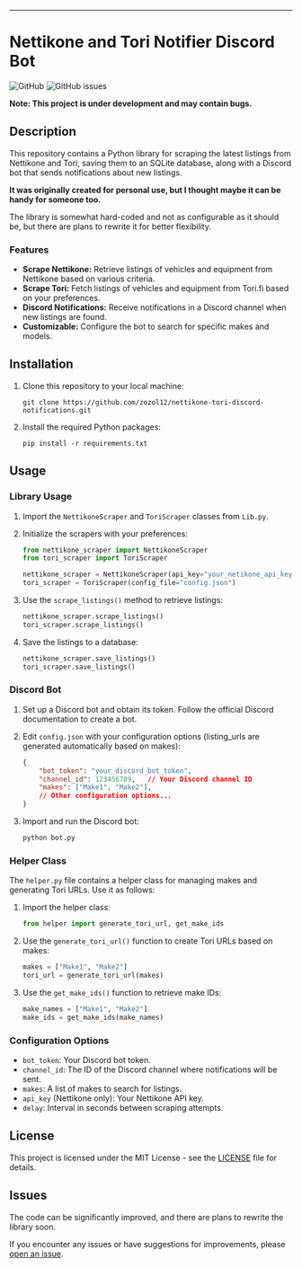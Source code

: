 ---

# Nettikone and Tori Notifier Discord Bot

![GitHub](https://img.shields.io/github/license/zozol12/nettikone-tori-discord-notifications)
![GitHub issues](https://img.shields.io/github/issues/zozol12/nettikone-tori-discord-notifications)

**Note: This project is under development and may contain bugs.**

## Description

This repository contains a Python library for scraping the latest listings from Nettikone and Tori, saving them to an SQLite database, along with a Discord bot that sends notifications about new listings.

**It was originally created for personal use, but I thought maybe it can be handy for someone too.**

The library is somewhat hard-coded and not as configurable as it should be, but there are plans to rewrite it for better flexibility.

### Features

- **Scrape Nettikone:** Retrieve listings of vehicles and equipment from Nettikone based on various criteria.
- **Scrape Tori:** Fetch listings of vehicles and equipment from Tori.fi based on your preferences.
- **Discord Notifications:** Receive notifications in a Discord channel when new listings are found.
- **Customizable:** Configure the bot to search for specific makes and models.

## Installation

1. Clone this repository to your local machine:

   ```
   git clone https://github.com/zozol12/nettikone-tori-discord-notifications.git
   ```

2. Install the required Python packages:

   ```
   pip install -r requirements.txt
   ```

## Usage

### Library Usage

1. Import the `NettikoneScraper` and `ToriScraper` classes from `Lib.py`.

2. Initialize the scrapers with your preferences:

   ```python
   from nettikone_scraper import NettikoneScraper
   from tori_scraper import ToriScraper

   nettikone_scraper = NettikoneScraper(api_key="your_netikone_api_key", makes=["Make1", "Make2"])
   tori_scraper = ToriScraper(config_file="config.json")
   ```

3. Use the `scrape_listings()` method to retrieve listings:

   ```python
   nettikone_scraper.scrape_listings()
   tori_scraper.scrape_listings()
   ```

4. Save the listings to a database:

   ```python
   nettikone_scraper.save_listings()
   tori_scraper.save_listings()
   ```

### Discord Bot

1. Set up a Discord bot and obtain its token. Follow the official Discord documentation to create a bot.

2. Edit `config.json` with your configuration options (listing_urls are generated automatically based on makes):

   ```json
   {
       "bot_token": "your_discord_bot_token",
       "channel_id": 123456789,   // Your Discord channel ID
       "makes": ["Make1", "Make2"],
       // Other configuration options...
   }
   ```

3. Import and run the Discord bot:

   ```python
   python bot.py
   ```

### Helper Class

The `helper.py` file contains a helper class for managing makes and generating Tori URLs. Use it as follows:

1. Import the helper class:

   ```python
   from helper import generate_tori_url, get_make_ids
   ```

2. Use the `generate_tori_url()` function to create Tori URLs based on makes:

   ```python
   makes = ["Make1", "Make2"]
   tori_url = generate_tori_url(makes)
   ```

3. Use the `get_make_ids()` function to retrieve make IDs:

   ```python
   make_names = ["Make1", "Make2"]
   make_ids = get_make_ids(make_names)
   ```

### Configuration Options

- `bot_token`: Your Discord bot token.
- `channel_id`: The ID of the Discord channel where notifications will be sent.
- `makes`: A list of makes to search for listings.
- `api_key` (Nettikone only): Your Nettikone API key.
- `delay`: Interval in seconds between scraping attempts.

## License

This project is licensed under the MIT License - see the [LICENSE](LICENSE) file for details.

## Issues

The code can be significantly improved, and there are plans to rewrite the library soon.

If you encounter any issues or have suggestions for improvements, please [open an issue](https://github.com/zozol12/nettikone-tori-discord-notifications/issues).
